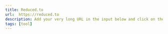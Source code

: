 ```yaml
---
title: Reduced.to
url:  https://reduced.to
description: Add your very long URL in the input below and click on the button to make it shorter.
tags: [tool]
---
```

